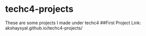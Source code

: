 # techc4-projects
These are some projects I made under techc4
##First Project Link:
akshaysyal.github.io/techc4-projects/
